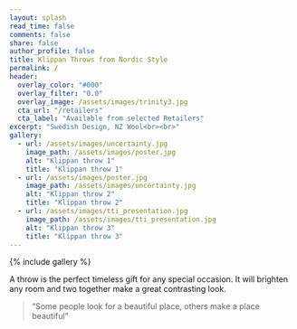 ```yaml
---
layout: splash
read_time: false
comments: false
share: false
author_profile: false
title: Klippan Throws from Nordic Style
permalink: /
header:
  overlay_color: "#000"
  overlay_filter: "0.0"
  overlay_image: /assets/images/trinity3.jpg
  cta_url: "/retailers"
  cta_label: "Available from selected Retailers"
excerpt: "Swedish Design, NZ Wool<br><br>"
gallery:
  - url: /assets/images/uncertainty.jpg
    image_path: /assets/images/poster.jpg
    alt: "Klippan throw 1"
    title: "Klippan throw 1"
  - url: /assets/images/poster.jpg
    image_path: /assets/images/uncertainty.jpg
    alt: "Klippan throw 2"
    title: "Klippan throw 2"
  - url: /assets/images/tti_presentation.jpg
    image_path: /assets/images/tti_presentation.jpg
    alt: "Klippan throw 3"
    title: "Klippan throw 3"
---
```


{% include gallery %}


A throw is the perfect timeless gift for any special occasion.  It will brighten any room and two together make a great contrasting look.


> “Some people look for a beautiful place, others make a place beautiful”